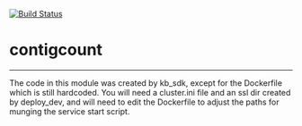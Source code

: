[![Build Status](https://travis-ci.org/kkellerlbl/contigcount.svg?branch=master)](https://travis-ci.org/kkellerlbl/contigcount)

# contigcount
---

The code in this module was created by kb_sdk, except for the Dockerfile which is still hardcoded.  You will need a cluster.ini file and an ssl dir created by deploy_dev, and will need to edit the Dockerfile to adjust the paths for munging the service start script.
